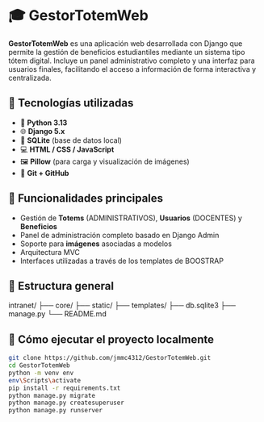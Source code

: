 # 🎓 GestorTotemWeb

**GestorTotemWeb** es una aplicación web desarrollada con Django que permite la gestión de beneficios estudiantiles mediante un sistema tipo tótem digital. Incluye un panel administrativo completo y una interfaz para usuarios finales, facilitando el acceso a información de forma interactiva y centralizada.

## 🧰 Tecnologías utilizadas

- 🐍 **Python 3.13**
- 🌐 **Django 5.x**
- 💾 **SQLite** (base de datos local)
- 💻 **HTML / CSS / JavaScript**
- 🖼️ **Pillow** (para carga y visualización de imágenes)
- 🔧 **Git + GitHub**

## 🎯 Funcionalidades principales

- Gestión de **Totems** (ADMINISTRATIVOS), **Usuarios** (DOCENTES) y **Beneficios**
- Panel de administración completo basado en Django Admin
- Soporte para **imágenes** asociadas a modelos
- Arquitectura MVC
- Interfaces utilizadas a través de los templates de BOOSTRAP

## 📂 Estructura general

intranet/
├── core/
├── static/
├── templates/
├── db.sqlite3
├── manage.py
└── README.md
## 🚀 Cómo ejecutar el proyecto localmente

```bash
git clone https://github.com/jmmc4312/GestorTotemWeb.git
cd GestorTotemWeb
python -m venv env
env\Scripts\activate
pip install -r requirements.txt
python manage.py migrate
python manage.py createsuperuser
python manage.py runserver
